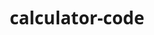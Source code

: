 # calculator-code
<!DOCTYPE html>
<html lang="en">
<head>
    <meta charset="UTF-8">
    <meta name="viewport" content="width=device-width, initial-scale=1.0">
    <title>Simple Calculator</title>
    <style>
        * {
            box-sizing: border-box;
            margin: 0;
            padding: 0;
            font-family: 'Segoe UI', Tahoma, Geneva, Verdana, sans-serif;
        }

        body {
            display: flex;
            justify-content: center;
            align-items: center;
            height: 100vh;
            background-color: #f0f0f0;
        }

        .calculator {
            background-color: white;
            border-radius: 10px;
            box-shadow: 0 4px 20px rgba(0, 0, 0, 0.1);
            width: 300px;
            padding: 20px;
        }

        .display {
            background-color: #222;
            color: white;
            font-size: 2em;
            padding: 20px;
            border-radius: 5px;
            text-align: right;
            margin-bottom: 20px;
            height: 60px;
            overflow: hidden;
        }

        .button {
            background-color: #4CAF50;
            color: white;
            border: none;
            border-radius: 5px;
            padding: 20px;
            font-size: 1.5em;
            cursor: pointer;
            transition: background-color 0.3s;
        }

        .button:hover {
            background-color: #45a049;
        }

        .button:active {
            background-color: #3e8e41;
        }

        .grid {
            display: grid;
            grid-template-columns: repeat(4, 1fr);
            gap: 10px;
        }

        .operator {
            background-color: #f39c12;
        }

        .operator:hover {
            background-color: #e67e22;
        }

        .operator:active {
            background-color: #d35400;
        }

        .clear {
            background-color: #e74c3c;
        }

        .clear:hover {
            background-color: #c0392b;
        }

        .clear:active {
            background-color: #a93226;
        }
    </style>
</head>
<body>
    <div class="calculator">
        <div class="display" id="display">0</div>
        <div class="grid">
            <button class="button clear" id="clear">C</button>
            <button class="button" id="seven">7</button>
            <button class="button" id="eight">8</button>
            <button class="button" id="nine">9</button>
            <button class="button operator" id="divide">/</button>
            <button class="button" id="four">4</button>
            <button class="button" id="five">5</button>
            <button class="button" id="six">6</button>
            <button class="button operator" id="multiply">*</button>
            <button class="button" id="one">1</button>
            <button class="button" id="two">2</button>
            <button class="button" id="three">3</button>
            <button class="button operator" id="subtract">-</button>
            <button class="button" id="zero">0</button>
            <button class="button operator" id="equals">=</button>
            <button class="button operator" id="add">+</button>
        </div>
    </div>

    <script>
        const display = document.getElementById('display');
        const buttons = document.querySelectorAll('.button');
        let currentInput = '';
        let operator = '';
        let previousInput = '';

        buttons.forEach(button => {
            button.addEventListener('click', () => {
                const value = button.innerText;

                if (value === 'C') {
                    clear();
                } else if (value === '=') {
                    calculate();
                } else if (['+', '-', '*', '/'].includes(value)) {
                    setOperator(value);
                } else {
                    appendNumber(value);
                }
            });
        });

        function appendNumber(number) {
            if (currentInput.length < 10) {
                currentInput += number;
                updateDisplay(currentInput);
            }
        }

        function setOperator(op) {
            if (currentInput === '') return;
            if (previousInput !== '') {
                calculate();
            }
            operator = op;
            previousInput = currentInput;
            currentInput = '';
        }

        function calculate() {
            let computation;
            const prev = parseFloat(previousInput);
            const current = parseFloat(currentInput);

            if (isNaN(prev) || isNaN(current)) return;

            switch (operator) {
                case '+':
                    computation = prev + current;
                    break;
                case '-':
                    computation = prev - current;
                    break;
                case '*':
                    computation = prev * current;
                    break;
                case '/':
                    computation = prev / current;
                    break;
                default:
                    return;
            }

            currentInput = computation.toString();
            operator = '';
            previousInput = '';
            updateDisplay(currentInput);
        }

        function clear() {
            currentInput = '';
            operator = '';
            previousInput = '';
            updateDisplay('0');
        }

        function updateDisplay(value) {
            display.innerText = value.length > 10 ? value.slice(0, 10) : value;
        }
    </script>
</body>
</html>
